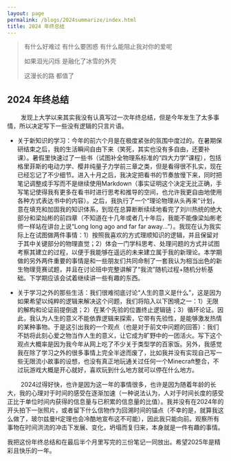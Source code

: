 ```yaml
---
layout: page
permalink: /blogs/2024summarize/index.html
title: 2024 年终总结
---
```



> 有什么好难过 有什么要困惑 有什么能阻止我对你的爱呢
> 
> 如果泪光闪烁 是融化了冰雪的外壳
> 
> 这漫长的路 都值了

## 2024 年终总结

&nbsp;&nbsp;&nbsp;&nbsp;&nbsp;&nbsp;&nbsp;&nbsp;发现上大学以来其实我没有认真写过一次年终总结，但是今年发生了太多事情，所以决定写下一些没有逻辑的只言片语。

- 关于新知识的学习：今年的前六个月是在极度紧张的氛围中度过的。在暑期保研结束之后，我的生活瞬间自由下来（笑死，其实也没有多自由，还要补课）。暑假里快速过了一些书（试图补全物理系标准的“四大力学”课程），包括格里菲斯的电动力学、樱井纯量子力学前三章之类，但是看得很不扎实，现在已经忘记了不少细节。进入十月之后，我决定把看书的节奏放慢下来，同时把笔记调整成手写而不是继续使用Markdown（事实证明这个决定无比正确，手写笔记使得我有更多在看书时进行思考和推导的空间，也允许我更自由地使用各种方式表达书中的内容）。之后，我执行了一个“理论物理从头再来”计划，意在填充和加固我的知识体系，到现在总算断断续续地看完了刘川热统的绝大部分和梁灿彬的前四章（不知道在十几年或者几十年后，我能不能像梁灿彬老师一样站在讲台上说“Long long ago and far far away...”）。我现在认为我实际上在试图做两件事情：1）按照我喜欢的方式理顺知识的逻辑，并且保留对于其中关键部分的物理直觉；2）体会一门学科思考、处理问题的方式并试图考察其建立的过程，以便于我能够在遥远的未来建立属于我的新理论。本学期做的另外两件重要的事情是和一些朋友们共同命制了一套我认为相当出色的新生物理竞赛试题，并且在讨论班中完整讲解了“我流”随机过程+随机分析基础。下学期应该会试着继续讲一些有趣的东西。

- 关于学习之外的那些生活：我们很难彻底讨论“人生的意义是什么”，这是因为如果希望以纯粹的逻辑来解决这个问题，我们将陷入以下困境之一：1）无限的解构和论证前提倒退；2）在某个先验的位置终止逻辑链；3）循环论证。因此，我认为人生的意义不能依靠逻辑来探索，它带有先验性，是能够激发热情的某种事物。于是这引出我的一个观点（也是对于前文中问题的回答）：我们不妨将此刻心爱之物当作人生的意义，让它成为旷野中的一团活火。写下这个观点大概率是因为我今年从网上吃了不少关于类型学的百家饭。另外，我感觉我在除了学习之外的很多事情上完全半途而废了，比如我并没有实现自己写一些无限流小故事的设想，也没有真正地玩通关过任何一个Minecraft整合，不过玩游戏大概是开心就好，喜欢玩到什么地方就可以停在什么地方。


&nbsp;&nbsp;&nbsp;&nbsp;&nbsp;&nbsp;&nbsp;&nbsp;2024过得好快，也许是因为这一年的事情很多，也许是因为随着年龄的长大，我的心理对于时间的感受在逐渐加速（一种说法认为，人对于时间长度的感受正比于单位时间内获得的信息量与已积累的信息量的比值）。我并没有在2024年的开头拍下一张照片，或者留下什么信物作为回溯时间的锚点（不幸的是，就算我这么做了，玻尔兹曼H定理也会冷酷地宣布这不可能），因此我只能向前。观察所有事物在时间洪流的冲击下发展、变化，坍塌而复归来，本身就是一件有趣的事情。

我把这份年终总结和在最后半个月里写完的三份笔记一同放出。希望2025年是精彩且快乐的一年。

